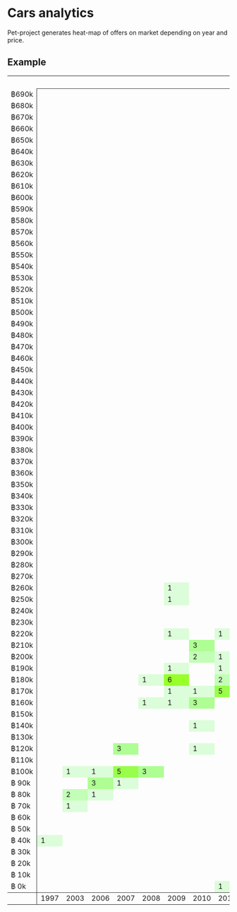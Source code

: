 # Cars analytics
Pet-project generates heat-map of offers on market depending on year and price.

## Example
<style> table { border-spacing: 0 } th:nth-child(2) { border-bottom: 1px solid #333 } tr td:nth-child(1) { border-right: 1px solid #333 } tr:last-child td { border-top: 1px solid #333 }</style>
<body><table><tr><th></th><th colspan="21">HONDA City</th></tr><tr><td>฿690k</td><td></td><td></td><td></td><td></td><td></td><td></td><td></td><td></td><td></td><td></td><td></td><td></td><td></td><td></td><td></td><td></td><td></td><td></td><td></td><td style="background-color: rgb(22 255 0 / 14%)">1</td><td></td></tr><tr><td>฿680k</td><td></td><td></td><td></td><td></td><td></td><td></td><td></td><td></td><td></td><td></td><td></td><td></td><td></td><td></td><td></td><td></td><td></td><td></td><td></td><td></td><td></td></tr><tr><td>฿670k</td><td></td><td></td><td></td><td></td><td></td><td></td><td></td><td></td><td></td><td></td><td></td><td></td><td></td><td></td><td></td><td></td><td></td><td></td><td></td><td></td><td style="background-color: rgb(44 255 0 / 28%)">2</td></tr><tr><td>฿660k</td><td></td><td></td><td></td><td></td><td></td><td></td><td></td><td></td><td></td><td></td><td></td><td></td><td></td><td></td><td></td><td></td><td></td><td></td><td></td><td></td><td></td></tr><tr><td>฿650k</td><td></td><td></td><td></td><td></td><td></td><td></td><td></td><td></td><td></td><td></td><td></td><td></td><td></td><td></td><td></td><td></td><td></td><td></td><td></td><td></td><td></td></tr><tr><td>฿640k</td><td></td><td></td><td></td><td></td><td></td><td></td><td></td><td></td><td></td><td></td><td></td><td></td><td></td><td></td><td></td><td></td><td></td><td></td><td></td><td></td><td style="background-color: rgb(22 255 0 / 14%)">1</td></tr><tr><td>฿630k</td><td></td><td></td><td></td><td></td><td></td><td></td><td></td><td></td><td></td><td></td><td></td><td></td><td></td><td></td><td></td><td></td><td></td><td></td><td></td><td></td><td></td></tr><tr><td>฿620k</td><td></td><td></td><td></td><td></td><td></td><td></td><td></td><td></td><td></td><td></td><td></td><td></td><td></td><td></td><td></td><td></td><td></td><td></td><td></td><td></td><td></td></tr><tr><td>฿610k</td><td></td><td></td><td></td><td></td><td></td><td></td><td></td><td></td><td></td><td></td><td></td><td></td><td></td><td></td><td></td><td></td><td></td><td></td><td></td><td style="background-color: rgb(22 255 0 / 14%)">1</td><td></td></tr><tr><td>฿600k</td><td></td><td></td><td></td><td></td><td></td><td></td><td></td><td></td><td></td><td></td><td></td><td></td><td></td><td></td><td></td><td></td><td></td><td></td><td style="background-color: rgb(66 255 0 / 42%)">3</td><td></td><td></td></tr><tr><td>฿590k</td><td></td><td></td><td></td><td></td><td></td><td></td><td></td><td></td><td></td><td></td><td></td><td></td><td></td><td></td><td></td><td></td><td></td><td style="background-color: rgb(44 255 0 / 28%)">2</td><td></td><td style="background-color: rgb(22 255 0 / 14%)">1</td><td></td></tr><tr><td>฿580k</td><td></td><td></td><td></td><td></td><td></td><td></td><td></td><td></td><td></td><td></td><td></td><td></td><td></td><td></td><td></td><td></td><td></td><td></td><td></td><td></td><td></td></tr><tr><td>฿570k</td><td></td><td></td><td></td><td></td><td></td><td></td><td></td><td></td><td></td><td></td><td></td><td></td><td></td><td></td><td></td><td></td><td></td><td style="background-color: rgb(22 255 0 / 14%)">1</td><td></td><td style="background-color: rgb(44 255 0 / 28%)">2</td><td></td></tr><tr><td>฿560k</td><td></td><td></td><td></td><td></td><td></td><td></td><td></td><td></td><td></td><td></td><td></td><td></td><td></td><td></td><td></td><td></td><td></td><td style="background-color: rgb(44 255 0 / 28%)">2</td><td style="background-color: rgb(22 255 0 / 14%)">1</td><td style="background-color: rgb(88 255 0 / 56%)">4</td><td style="background-color: rgb(22 255 0 / 14%)">1</td></tr><tr><td>฿550k</td><td></td><td></td><td></td><td></td><td></td><td></td><td></td><td></td><td></td><td></td><td></td><td></td><td></td><td></td><td></td><td></td><td style="background-color: rgb(22 255 0 / 14%)">1</td><td style="background-color: rgb(154 255 0 / 100%)">7</td><td style="background-color: rgb(22 255 0 / 14%)">1</td><td style="background-color: rgb(22 255 0 / 14%)">1</td><td></td></tr><tr><td>฿540k</td><td></td><td></td><td></td><td></td><td></td><td></td><td></td><td></td><td></td><td></td><td></td><td></td><td></td><td></td><td></td><td></td><td style="background-color: rgb(22 255 0 / 14%)">1</td><td style="background-color: rgb(66 255 0 / 42%)">3</td><td style="background-color: rgb(66 255 0 / 42%)">3</td><td style="background-color: rgb(44 255 0 / 28%)">2</td><td style="background-color: rgb(44 255 0 / 28%)">2</td></tr><tr><td>฿530k</td><td></td><td></td><td></td><td></td><td></td><td></td><td></td><td></td><td></td><td></td><td></td><td></td><td></td><td></td><td></td><td></td><td></td><td style="background-color: rgb(44 255 0 / 28%)">2</td><td style="background-color: rgb(132 255 0 / 84%)">6</td><td style="background-color: rgb(110 255 0 / 70%)">5</td><td style="background-color: rgb(110 255 0 / 70%)">5</td></tr><tr><td>฿520k</td><td></td><td></td><td></td><td></td><td></td><td></td><td></td><td></td><td></td><td></td><td></td><td></td><td></td><td></td><td></td><td></td><td style="background-color: rgb(44 255 0 / 28%)">2</td><td style="background-color: rgb(110 255 0 / 70%)">5</td><td style="background-color: rgb(44 255 0 / 28%)">2</td><td style="background-color: rgb(66 255 0 / 42%)">3</td><td style="background-color: rgb(44 255 0 / 28%)">2</td></tr><tr><td>฿510k</td><td></td><td></td><td></td><td></td><td></td><td></td><td></td><td></td><td></td><td></td><td></td><td></td><td></td><td></td><td></td><td></td><td></td><td></td><td></td><td style="background-color: rgb(44 255 0 / 28%)">2</td><td></td></tr><tr><td>฿500k</td><td></td><td></td><td></td><td></td><td></td><td></td><td></td><td></td><td></td><td></td><td></td><td></td><td></td><td></td><td></td><td style="background-color: rgb(22 255 0 / 14%)">1</td><td style="background-color: rgb(198 255 0 / 100%)">9</td><td style="background-color: rgb(66 255 0 / 42%)">3</td><td style="background-color: rgb(198 255 0 / 100%)">9</td><td style="background-color: rgb(110 255 0 / 70%)">5</td><td></td></tr><tr><td>฿490k</td><td></td><td></td><td></td><td></td><td></td><td></td><td></td><td></td><td></td><td></td><td></td><td></td><td></td><td></td><td></td><td></td><td style="background-color: rgb(44 255 0 / 28%)">2</td><td style="background-color: rgb(132 255 0 / 84%)">6</td><td style="background-color: rgb(110 255 0 / 70%)">5</td><td style="background-color: rgb(44 255 0 / 28%)">2</td><td></td></tr><tr><td>฿480k</td><td></td><td></td><td></td><td></td><td></td><td></td><td></td><td></td><td></td><td></td><td></td><td></td><td></td><td></td><td></td><td style="background-color: rgb(22 255 0 / 14%)">1</td><td style="background-color: rgb(154 255 0 / 100%)">7</td><td style="background-color: rgb(132 255 0 / 84%)">6</td><td style="background-color: rgb(132 255 0 / 84%)">6</td><td style="background-color: rgb(66 255 0 / 42%)">3</td><td></td></tr><tr><td>฿470k</td><td></td><td></td><td></td><td></td><td></td><td></td><td></td><td></td><td></td><td></td><td></td><td></td><td></td><td></td><td></td><td style="background-color: rgb(22 255 0 / 14%)">1</td><td style="background-color: rgb(110 255 0 / 70%)">5</td><td style="background-color: rgb(66 255 0 / 42%)">3</td><td style="background-color: rgb(66 255 0 / 42%)">3</td><td style="background-color: rgb(44 255 0 / 28%)">2</td><td></td></tr><tr><td>฿460k</td><td></td><td></td><td></td><td></td><td></td><td></td><td></td><td></td><td></td><td></td><td></td><td></td><td></td><td></td><td></td><td style="background-color: rgb(44 255 0 / 28%)">2</td><td style="background-color: rgb(220 255 0 / 100%)">10</td><td style="background-color: rgb(255 123 64 / 100%)">12</td><td style="background-color: rgb(198 255 0 / 100%)">9</td><td></td><td style="background-color: rgb(44 255 0 / 28%)">2</td></tr><tr><td>฿450k</td><td></td><td></td><td></td><td></td><td></td><td></td><td></td><td></td><td></td><td></td><td></td><td></td><td></td><td></td><td></td><td style="background-color: rgb(44 255 0 / 28%)">2</td><td style="background-color: rgb(132 255 0 / 84%)">6</td><td style="background-color: rgb(176 255 0 / 100%)">8</td><td style="background-color: rgb(88 255 0 / 56%)">4</td><td style="background-color: rgb(22 255 0 / 14%)">1</td><td></td></tr><tr><td>฿440k</td><td></td><td></td><td></td><td></td><td></td><td></td><td></td><td></td><td></td><td></td><td></td><td></td><td></td><td style="background-color: rgb(22 255 0 / 14%)">1</td><td style="background-color: rgb(22 255 0 / 14%)">1</td><td style="background-color: rgb(44 255 0 / 28%)">2</td><td style="background-color: rgb(255 123 64 / 100%)">12</td><td style="background-color: rgb(198 255 0 / 100%)">9</td><td style="background-color: rgb(110 255 0 / 70%)">5</td><td style="background-color: rgb(66 255 0 / 42%)">3</td><td style="background-color: rgb(44 255 0 / 28%)">2</td></tr><tr><td>฿430k</td><td></td><td></td><td></td><td></td><td></td><td></td><td></td><td></td><td></td><td></td><td style="background-color: rgb(22 255 0 / 14%)">1</td><td></td><td></td><td style="background-color: rgb(22 255 0 / 14%)">1</td><td style="background-color: rgb(22 255 0 / 14%)">1</td><td style="background-color: rgb(22 255 0 / 14%)">1</td><td style="background-color: rgb(154 255 0 / 100%)">7</td><td style="background-color: rgb(198 255 0 / 100%)">9</td><td style="background-color: rgb(110 255 0 / 70%)">5</td><td style="background-color: rgb(22 255 0 / 14%)">1</td><td></td></tr><tr><td>฿420k</td><td></td><td></td><td></td><td></td><td></td><td></td><td></td><td></td><td></td><td></td><td></td><td></td><td style="background-color: rgb(22 255 0 / 14%)">1</td><td></td><td style="background-color: rgb(44 255 0 / 28%)">2</td><td style="background-color: rgb(88 255 0 / 56%)">4</td><td style="background-color: rgb(198 255 0 / 100%)">9</td><td style="background-color: rgb(110 255 0 / 70%)">5</td><td style="background-color: rgb(132 255 0 / 84%)">6</td><td></td><td></td></tr><tr><td>฿410k</td><td></td><td></td><td></td><td></td><td></td><td></td><td></td><td></td><td></td><td></td><td></td><td></td><td></td><td></td><td></td><td style="background-color: rgb(22 255 0 / 14%)">1</td><td style="background-color: rgb(44 255 0 / 28%)">2</td><td style="background-color: rgb(132 255 0 / 84%)">6</td><td style="background-color: rgb(66 255 0 / 42%)">3</td><td style="background-color: rgb(22 255 0 / 14%)">1</td><td></td></tr><tr><td>฿400k</td><td></td><td></td><td></td><td></td><td></td><td></td><td></td><td></td><td></td><td></td><td></td><td style="background-color: rgb(22 255 0 / 14%)">1</td><td></td><td style="background-color: rgb(66 255 0 / 42%)">3</td><td style="background-color: rgb(110 255 0 / 70%)">5</td><td style="background-color: rgb(154 255 0 / 100%)">7</td><td style="background-color: rgb(255 2 64 / 100%)">23</td><td style="background-color: rgb(154 255 0 / 100%)">7</td><td style="background-color: rgb(132 255 0 / 84%)">6</td><td style="background-color: rgb(44 255 0 / 28%)">2</td><td></td></tr><tr><td>฿390k</td><td></td><td></td><td></td><td></td><td></td><td></td><td></td><td></td><td></td><td></td><td></td><td style="background-color: rgb(22 255 0 / 14%)">1</td><td style="background-color: rgb(22 255 0 / 14%)">1</td><td style="background-color: rgb(110 255 0 / 70%)">5</td><td style="background-color: rgb(88 255 0 / 56%)">4</td><td style="background-color: rgb(198 255 0 / 100%)">9</td><td style="background-color: rgb(110 255 0 / 70%)">5</td><td style="background-color: rgb(66 255 0 / 42%)">3</td><td style="background-color: rgb(44 255 0 / 28%)">2</td><td style="background-color: rgb(22 255 0 / 14%)">1</td><td></td></tr><tr><td>฿380k</td><td></td><td></td><td></td><td></td><td></td><td></td><td></td><td></td><td></td><td></td><td style="background-color: rgb(22 255 0 / 14%)">1</td><td style="background-color: rgb(22 255 0 / 14%)">1</td><td></td><td style="background-color: rgb(66 255 0 / 42%)">3</td><td style="background-color: rgb(88 255 0 / 56%)">4</td><td style="background-color: rgb(176 255 0 / 100%)">8</td><td style="background-color: rgb(198 255 0 / 100%)">9</td><td></td><td></td><td></td><td></td></tr><tr><td>฿370k</td><td></td><td></td><td></td><td></td><td></td><td></td><td></td><td></td><td></td><td style="background-color: rgb(22 255 0 / 14%)">1</td><td></td><td></td><td style="background-color: rgb(44 255 0 / 28%)">2</td><td style="background-color: rgb(132 255 0 / 84%)">6</td><td style="background-color: rgb(44 255 0 / 28%)">2</td><td style="background-color: rgb(110 255 0 / 70%)">5</td><td style="background-color: rgb(88 255 0 / 56%)">4</td><td style="background-color: rgb(22 255 0 / 14%)">1</td><td></td><td></td><td></td></tr><tr><td>฿360k</td><td></td><td></td><td></td><td></td><td></td><td></td><td></td><td></td><td></td><td></td><td style="background-color: rgb(66 255 0 / 42%)">3</td><td style="background-color: rgb(22 255 0 / 14%)">1</td><td style="background-color: rgb(88 255 0 / 56%)">4</td><td style="background-color: rgb(132 255 0 / 84%)">6</td><td style="background-color: rgb(242 134 0 / 100%)">11</td><td style="background-color: rgb(255 112 64 / 100%)">13</td><td style="background-color: rgb(154 255 0 / 100%)">7</td><td></td><td style="background-color: rgb(22 255 0 / 14%)">1</td><td></td><td></td></tr><tr><td>฿350k</td><td></td><td></td><td></td><td></td><td></td><td></td><td></td><td></td><td></td><td></td><td style="background-color: rgb(44 255 0 / 28%)">2</td><td style="background-color: rgb(44 255 0 / 28%)">2</td><td style="background-color: rgb(132 255 0 / 84%)">6</td><td style="background-color: rgb(22 255 0 / 14%)">1</td><td style="background-color: rgb(132 255 0 / 84%)">6</td><td style="background-color: rgb(255 57 64 / 100%)">18</td><td style="background-color: rgb(44 255 0 / 28%)">2</td><td></td><td></td><td></td><td></td></tr><tr><td>฿340k</td><td></td><td></td><td></td><td></td><td></td><td></td><td></td><td></td><td></td><td></td><td style="background-color: rgb(88 255 0 / 56%)">4</td><td style="background-color: rgb(44 255 0 / 28%)">2</td><td style="background-color: rgb(44 255 0 / 28%)">2</td><td style="background-color: rgb(154 255 0 / 100%)">7</td><td style="background-color: rgb(88 255 0 / 56%)">4</td><td style="background-color: rgb(132 255 0 / 84%)">6</td><td style="background-color: rgb(44 255 0 / 28%)">2</td><td></td><td></td><td></td><td></td></tr><tr><td>฿330k</td><td></td><td></td><td></td><td></td><td></td><td></td><td></td><td></td><td></td><td></td><td style="background-color: rgb(66 255 0 / 42%)">3</td><td style="background-color: rgb(66 255 0 / 42%)">3</td><td style="background-color: rgb(66 255 0 / 42%)">3</td><td style="background-color: rgb(66 255 0 / 42%)">3</td><td style="background-color: rgb(110 255 0 / 70%)">5</td><td style="background-color: rgb(110 255 0 / 70%)">5</td><td></td><td style="background-color: rgb(22 255 0 / 14%)">1</td><td></td><td></td><td></td></tr><tr><td>฿320k</td><td></td><td></td><td></td><td></td><td></td><td></td><td></td><td></td><td style="background-color: rgb(22 255 0 / 14%)">1</td><td></td><td style="background-color: rgb(154 255 0 / 100%)">7</td><td style="background-color: rgb(66 255 0 / 42%)">3</td><td style="background-color: rgb(132 255 0 / 84%)">6</td><td style="background-color: rgb(44 255 0 / 28%)">2</td><td style="background-color: rgb(44 255 0 / 28%)">2</td><td style="background-color: rgb(44 255 0 / 28%)">2</td><td style="background-color: rgb(22 255 0 / 14%)">1</td><td></td><td></td><td></td><td></td></tr><tr><td>฿310k</td><td></td><td></td><td></td><td></td><td></td><td></td><td></td><td></td><td></td><td></td><td style="background-color: rgb(66 255 0 / 42%)">3</td><td></td><td style="background-color: rgb(22 255 0 / 14%)">1</td><td style="background-color: rgb(44 255 0 / 28%)">2</td><td></td><td></td><td></td><td></td><td></td><td></td><td></td></tr><tr><td>฿300k</td><td></td><td></td><td></td><td></td><td></td><td></td><td></td><td></td><td style="background-color: rgb(22 255 0 / 14%)">1</td><td style="background-color: rgb(88 255 0 / 56%)">4</td><td style="background-color: rgb(220 255 0 / 100%)">10</td><td style="background-color: rgb(110 255 0 / 70%)">5</td><td style="background-color: rgb(176 255 0 / 100%)">8</td><td style="background-color: rgb(66 255 0 / 42%)">3</td><td style="background-color: rgb(88 255 0 / 56%)">4</td><td></td><td></td><td></td><td></td><td></td><td></td></tr><tr><td>฿290k</td><td></td><td></td><td></td><td></td><td></td><td></td><td></td><td></td><td></td><td style="background-color: rgb(22 255 0 / 14%)">1</td><td style="background-color: rgb(154 255 0 / 100%)">7</td><td style="background-color: rgb(22 255 0 / 14%)">1</td><td style="background-color: rgb(132 255 0 / 84%)">6</td><td></td><td></td><td></td><td></td><td></td><td></td><td></td><td></td></tr><tr><td>฿280k</td><td></td><td></td><td></td><td></td><td></td><td></td><td></td><td></td><td style="background-color: rgb(44 255 0 / 28%)">2</td><td style="background-color: rgb(110 255 0 / 70%)">5</td><td style="background-color: rgb(132 255 0 / 84%)">6</td><td style="background-color: rgb(44 255 0 / 28%)">2</td><td style="background-color: rgb(242 134 0 / 100%)">11</td><td></td><td style="background-color: rgb(22 255 0 / 14%)">1</td><td></td><td></td><td></td><td></td><td></td><td></td></tr><tr><td>฿270k</td><td></td><td></td><td></td><td></td><td></td><td></td><td></td><td></td><td style="background-color: rgb(22 255 0 / 14%)">1</td><td style="background-color: rgb(44 255 0 / 28%)">2</td><td style="background-color: rgb(88 255 0 / 56%)">4</td><td></td><td></td><td style="background-color: rgb(22 255 0 / 14%)">1</td><td></td><td></td><td></td><td></td><td></td><td></td><td></td></tr><tr><td>฿260k</td><td></td><td></td><td></td><td></td><td></td><td style="background-color: rgb(22 255 0 / 14%)">1</td><td></td><td></td><td style="background-color: rgb(44 255 0 / 28%)">2</td><td style="background-color: rgb(110 255 0 / 70%)">5</td><td style="background-color: rgb(176 255 0 / 100%)">8</td><td style="background-color: rgb(66 255 0 / 42%)">3</td><td style="background-color: rgb(44 255 0 / 28%)">2</td><td></td><td></td><td></td><td></td><td></td><td></td><td></td><td></td></tr><tr><td>฿250k</td><td></td><td></td><td></td><td></td><td></td><td style="background-color: rgb(22 255 0 / 14%)">1</td><td></td><td></td><td></td><td style="background-color: rgb(176 255 0 / 100%)">8</td><td style="background-color: rgb(132 255 0 / 84%)">6</td><td style="background-color: rgb(44 255 0 / 28%)">2</td><td style="background-color: rgb(22 255 0 / 14%)">1</td><td></td><td></td><td></td><td></td><td></td><td></td><td></td><td></td></tr><tr><td>฿240k</td><td></td><td></td><td></td><td></td><td></td><td></td><td></td><td></td><td style="background-color: rgb(220 255 0 / 100%)">10</td><td style="background-color: rgb(198 255 0 / 100%)">9</td><td style="background-color: rgb(44 255 0 / 28%)">2</td><td style="background-color: rgb(44 255 0 / 28%)">2</td><td></td><td></td><td></td><td></td><td></td><td></td><td></td><td></td><td></td></tr><tr><td>฿230k</td><td></td><td></td><td></td><td></td><td></td><td></td><td></td><td></td><td style="background-color: rgb(132 255 0 / 84%)">6</td><td style="background-color: rgb(88 255 0 / 56%)">4</td><td style="background-color: rgb(66 255 0 / 42%)">3</td><td style="background-color: rgb(22 255 0 / 14%)">1</td><td></td><td style="background-color: rgb(22 255 0 / 14%)">1</td><td></td><td></td><td></td><td></td><td></td><td></td><td></td></tr><tr><td>฿220k</td><td></td><td></td><td></td><td></td><td></td><td style="background-color: rgb(22 255 0 / 14%)">1</td><td></td><td style="background-color: rgb(22 255 0 / 14%)">1</td><td style="background-color: rgb(176 255 0 / 100%)">8</td><td style="background-color: rgb(154 255 0 / 100%)">7</td><td></td><td style="background-color: rgb(22 255 0 / 14%)">1</td><td></td><td></td><td></td><td></td><td></td><td></td><td></td><td></td><td></td></tr><tr><td>฿210k</td><td></td><td></td><td></td><td></td><td></td><td></td><td style="background-color: rgb(66 255 0 / 42%)">3</td><td></td><td style="background-color: rgb(22 255 0 / 14%)">1</td><td style="background-color: rgb(66 255 0 / 42%)">3</td><td></td><td></td><td></td><td></td><td></td><td></td><td></td><td></td><td></td><td></td><td></td></tr><tr><td>฿200k</td><td></td><td></td><td></td><td></td><td></td><td></td><td style="background-color: rgb(44 255 0 / 28%)">2</td><td style="background-color: rgb(22 255 0 / 14%)">1</td><td style="background-color: rgb(242 134 0 / 100%)">11</td><td style="background-color: rgb(198 255 0 / 100%)">9</td><td style="background-color: rgb(44 255 0 / 28%)">2</td><td></td><td></td><td></td><td></td><td></td><td></td><td></td><td></td><td></td><td></td></tr><tr><td>฿190k</td><td></td><td></td><td></td><td></td><td></td><td style="background-color: rgb(22 255 0 / 14%)">1</td><td></td><td style="background-color: rgb(22 255 0 / 14%)">1</td><td style="background-color: rgb(66 255 0 / 42%)">3</td><td style="background-color: rgb(110 255 0 / 70%)">5</td><td style="background-color: rgb(22 255 0 / 14%)">1</td><td></td><td style="background-color: rgb(22 255 0 / 14%)">1</td><td></td><td></td><td></td><td></td><td></td><td></td><td></td><td></td></tr><tr><td>฿180k</td><td></td><td></td><td></td><td></td><td style="background-color: rgb(22 255 0 / 14%)">1</td><td style="background-color: rgb(132 255 0 / 84%)">6</td><td></td><td style="background-color: rgb(44 255 0 / 28%)">2</td><td style="background-color: rgb(44 255 0 / 28%)">2</td><td style="background-color: rgb(88 255 0 / 56%)">4</td><td></td><td></td><td></td><td></td><td></td><td></td><td></td><td></td><td></td><td></td><td></td></tr><tr><td>฿170k</td><td></td><td></td><td></td><td></td><td></td><td style="background-color: rgb(22 255 0 / 14%)">1</td><td style="background-color: rgb(22 255 0 / 14%)">1</td><td style="background-color: rgb(110 255 0 / 70%)">5</td><td style="background-color: rgb(66 255 0 / 42%)">3</td><td style="background-color: rgb(66 255 0 / 42%)">3</td><td></td><td></td><td></td><td></td><td></td><td></td><td></td><td></td><td></td><td></td><td></td></tr><tr><td>฿160k</td><td></td><td></td><td></td><td></td><td style="background-color: rgb(22 255 0 / 14%)">1</td><td style="background-color: rgb(22 255 0 / 14%)">1</td><td style="background-color: rgb(66 255 0 / 42%)">3</td><td></td><td></td><td style="background-color: rgb(22 255 0 / 14%)">1</td><td></td><td></td><td></td><td></td><td></td><td></td><td></td><td></td><td></td><td></td><td></td></tr><tr><td>฿150k</td><td></td><td></td><td></td><td></td><td></td><td></td><td></td><td></td><td style="background-color: rgb(22 255 0 / 14%)">1</td><td></td><td></td><td></td><td></td><td></td><td></td><td></td><td></td><td></td><td></td><td></td><td></td></tr><tr><td>฿140k</td><td></td><td></td><td></td><td></td><td></td><td></td><td style="background-color: rgb(22 255 0 / 14%)">1</td><td></td><td></td><td></td><td></td><td></td><td></td><td></td><td></td><td></td><td></td><td></td><td></td><td></td><td></td></tr><tr><td>฿130k</td><td></td><td></td><td></td><td></td><td></td><td></td><td></td><td></td><td></td><td></td><td></td><td></td><td></td><td></td><td></td><td></td><td></td><td></td><td></td><td></td><td></td></tr><tr><td>฿120k</td><td></td><td></td><td></td><td style="background-color: rgb(66 255 0 / 42%)">3</td><td></td><td></td><td style="background-color: rgb(22 255 0 / 14%)">1</td><td></td><td style="background-color: rgb(22 255 0 / 14%)">1</td><td></td><td></td><td></td><td></td><td></td><td></td><td></td><td></td><td></td><td></td><td></td><td></td></tr><tr><td>฿110k</td><td></td><td></td><td></td><td></td><td></td><td></td><td></td><td></td><td></td><td></td><td></td><td></td><td></td><td></td><td></td><td></td><td></td><td></td><td></td><td></td><td></td></tr><tr><td>฿100k</td><td></td><td style="background-color: rgb(22 255 0 / 14%)">1</td><td style="background-color: rgb(22 255 0 / 14%)">1</td><td style="background-color: rgb(110 255 0 / 70%)">5</td><td style="background-color: rgb(66 255 0 / 42%)">3</td><td></td><td></td><td></td><td></td><td></td><td></td><td></td><td></td><td></td><td></td><td></td><td></td><td></td><td></td><td></td><td></td></tr><tr><td>฿ 90k</td><td></td><td></td><td style="background-color: rgb(66 255 0 / 42%)">3</td><td style="background-color: rgb(22 255 0 / 14%)">1</td><td></td><td></td><td></td><td></td><td></td><td></td><td></td><td></td><td></td><td></td><td></td><td></td><td></td><td></td><td></td><td></td><td></td></tr><tr><td>฿ 80k</td><td></td><td style="background-color: rgb(44 255 0 / 28%)">2</td><td style="background-color: rgb(22 255 0 / 14%)">1</td><td></td><td></td><td></td><td></td><td></td><td></td><td></td><td></td><td></td><td></td><td></td><td></td><td></td><td></td><td></td><td></td><td></td><td></td></tr><tr><td>฿ 70k</td><td></td><td style="background-color: rgb(22 255 0 / 14%)">1</td><td></td><td></td><td></td><td></td><td></td><td></td><td></td><td></td><td></td><td></td><td></td><td></td><td></td><td></td><td></td><td></td><td></td><td></td><td></td></tr><tr><td>฿ 60k</td><td></td><td></td><td></td><td></td><td></td><td></td><td></td><td></td><td></td><td></td><td></td><td></td><td></td><td></td><td></td><td></td><td></td><td></td><td></td><td></td><td></td></tr><tr><td>฿ 50k</td><td></td><td></td><td></td><td></td><td></td><td></td><td></td><td></td><td></td><td></td><td></td><td></td><td></td><td></td><td></td><td></td><td></td><td></td><td></td><td></td><td></td></tr><tr><td>฿ 40k</td><td style="background-color: rgb(22 255 0 / 14%)">1</td><td></td><td></td><td></td><td></td><td></td><td></td><td></td><td></td><td></td><td></td><td></td><td></td><td></td><td></td><td></td><td></td><td></td><td></td><td></td><td></td></tr><tr><td>฿ 30k</td><td></td><td></td><td></td><td></td><td></td><td></td><td></td><td></td><td></td><td></td><td></td><td></td><td></td><td></td><td></td><td></td><td></td><td></td><td></td><td></td><td></td></tr><tr><td>฿ 20k</td><td></td><td></td><td></td><td></td><td></td><td></td><td></td><td></td><td></td><td></td><td></td><td></td><td></td><td></td><td></td><td></td><td></td><td></td><td></td><td></td><td></td></tr><tr><td>฿ 10k</td><td></td><td></td><td></td><td></td><td></td><td></td><td></td><td></td><td></td><td></td><td></td><td></td><td></td><td></td><td></td><td></td><td></td><td></td><td></td><td></td><td></td></tr><tr><td>฿  0k</td><td></td><td></td><td></td><td></td><td></td><td></td><td></td><td style="background-color: rgb(22 255 0 / 14%)">1</td><td style="background-color: rgb(22 255 0 / 14%)">1</td><td style="background-color: rgb(44 255 0 / 28%)">2</td><td style="background-color: rgb(22 255 0 / 14%)">1</td><td></td><td style="background-color: rgb(66 255 0 / 42%)">3</td><td style="background-color: rgb(22 255 0 / 14%)">1</td><td></td><td style="background-color: rgb(22 255 0 / 14%)">1</td><td style="background-color: rgb(44 255 0 / 28%)">2</td><td style="background-color: rgb(44 255 0 / 28%)">2</td><td style="background-color: rgb(22 255 0 / 14%)">1</td><td style="background-color: rgb(22 255 0 / 14%)">1</td><td style="background-color: rgb(22 255 0 / 14%)">1</td></tr><tr><td></td><td>1997</td><td>2003</td><td>2006</td><td>2007</td><td>2008</td><td>2009</td><td>2010</td><td>2011</td><td>2012</td><td>2013</td><td>2014</td><td>2015</td><td>2016</td><td>2017</td><td>2018</td><td>2019</td><td>2020</td><td>2021</td><td>2022</td><td>2023</td><td>2024</td></tr></table>